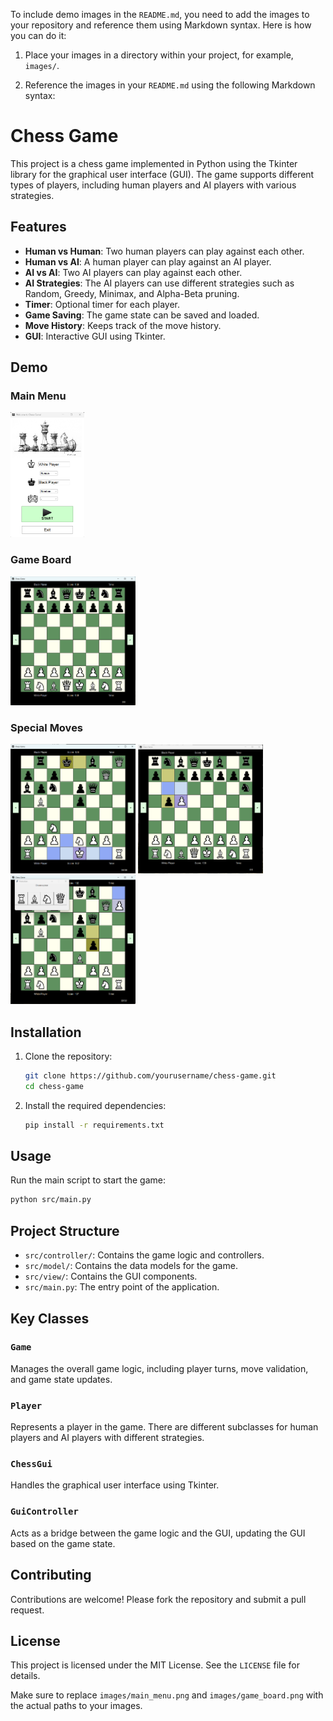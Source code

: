 To include demo images in the `README.md`, you need to add the images to your repository and reference them using Markdown syntax. Here is how you can do it:

1. Place your images in a directory within your project, for example, `images/`.

2. Reference the images in your `README.md` using the following Markdown syntax:


# Chess Game

This project is a chess game implemented in Python using the Tkinter library for the graphical user interface (GUI). The game supports different types of players, including human players and AI players with various strategies.

## Features

- **Human vs Human**: Two human players can play against each other.
- **Human vs AI**: A human player can play against an AI player.
- **AI vs AI**: Two AI players can play against each other.
- **AI Strategies**: The AI players can use different strategies such as Random, Greedy, Minimax, and Alpha-Beta pruning.
- **Timer**: Optional timer for each player.
- **Game Saving**: The game state can be saved and loaded.
- **Move History**: Keeps track of the move history.
- **GUI**: Interactive GUI using Tkinter.

## Demo

### Main Menu
<img src="/resources/demo_images/main_menu.png" alt="Main Menu" height="200"/>

### Game Board
<img src="/resources/demo_images/starting.png" alt="Special Moves" width="200"/>


### Special Moves

<p>
<img src="/resources/demo_images/castling.png" alt="Special Moves" width="200"/>
<img src="/resources/demo_images/en_passant.png" alt="Special Moves" width="200"/>
<img src="/resources/demo_images/pawn_promotion.png" alt="Special Moves" width="200"/>
</p>

## Installation

1. Clone the repository:
    ```sh
    git clone https://github.com/yourusername/chess-game.git
    cd chess-game
    ```

2. Install the required dependencies:
    ```sh
    pip install -r requirements.txt
    ```

## Usage

Run the main script to start the game:
```sh
python src/main.py
```

## Project Structure

- `src/controller/`: Contains the game logic and controllers.
- `src/model/`: Contains the data models for the game.
- `src/view/`: Contains the GUI components.
- `src/main.py`: The entry point of the application.

## Key Classes

### `Game`
Manages the overall game logic, including player turns, move validation, and game state updates.

### `Player`
Represents a player in the game. There are different subclasses for human players and AI players with different strategies.

### `ChessGui`
Handles the graphical user interface using Tkinter.

### `GuiController`
Acts as a bridge between the game logic and the GUI, updating the GUI based on the game state.

## Contributing

Contributions are welcome! Please fork the repository and submit a pull request.

## License

This project is licensed under the MIT License. See the `LICENSE` file for details.


Make sure to replace `images/main_menu.png` and `images/game_board.png` with the actual paths to your images.